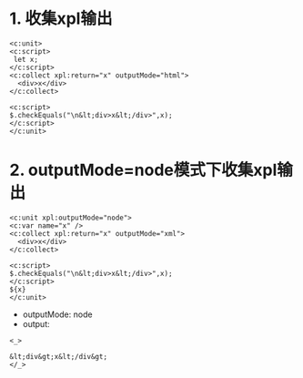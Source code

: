 # 1. 收集xpl输出
````xpl
<c:unit>
<c:script>
 let x;
</c:script>
<c:collect xpl:return="x" outputMode="html">
  <div>x</div>
</c:collect>

<c:script>
$.checkEquals("\n&lt;div>x&lt;/div>",x);
</c:script>
</c:unit>
````

# 2. outputMode=node模式下收集xpl输出
````xpl
<c:unit xpl:outputMode="node">
<c:var name="x" />
<c:collect xpl:return="x" outputMode="xml">
  <div>x</div>
</c:collect>

<c:script>
$.checkEquals("\n&lt;div>x&lt;/div>",x);
</c:script>
${x}
</c:unit>
````

* outputMode: node
* output:
````
<_>

&lt;div&gt;x&lt;/div&gt;
</_>
````